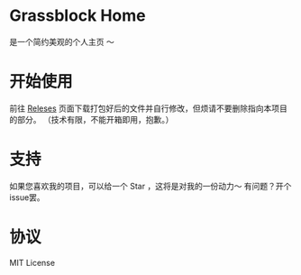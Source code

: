 # Grassblock Home

是一个简约美观的个人主页 ～

# 开始使用

前往 [Releses](https://github.com/GrassBlock1/Grassblock.home/releases/) 页面下载打包好后的文件并自行修改，但烦请不要删除指向本项目的部分。
（技术有限，不能开箱即用，抱歉。）

# 支持
如果您喜欢我的项目，可以给一个 Star ，这将是对我的一份动力～
有问题？开个issue罢。

# 协议
MIT License